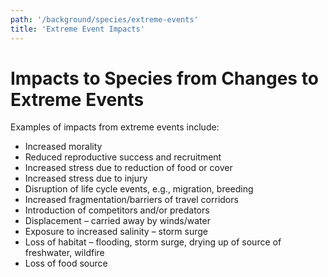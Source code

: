 ```yaml
---
path: '/background/species/extreme-events'
title: 'Extreme Event Impacts'
---
```


# Impacts to Species from Changes to Extreme Events

Examples of impacts from extreme events include:

- Increased morality
- Reduced reproductive success and recruitment
- Increased stress due to reduction of food or cover
- Increased stress due to injury
- Disruption of life cycle events, e.g., migration, breeding
- Increased fragmentation/barriers of travel corridors
- Introduction of competitors and/or predators
- Displacement – carried away by winds/water
- Exposure to increased salinity – storm surge
- Loss of habitat – flooding, storm surge, drying up of source of freshwater, wildfire
- Loss of food source
